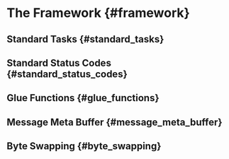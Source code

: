 The Framework {#framework}
==========================

Standard Tasks {#standard_tasks}
--------------------------------

Standard Status Codes {#standard_status_codes}
----------------------------------------------

Glue Functions {#glue_functions}
--------------------------------

Message Meta Buffer {#message_meta_buffer}
------------------------------------------

Byte Swapping {#byte_swapping}
------------------------------
